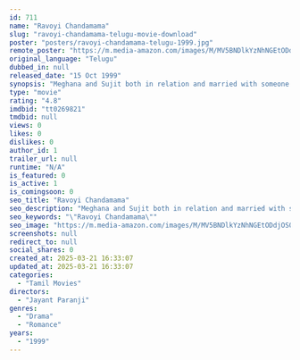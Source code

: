 ```yaml
---
id: 711
name: "Ravoyi Chandamama"
slug: "ravoyi-chandamama-telugu-movie-download"
poster: "posters/ravoyi-chandamama-telugu-1999.jpg"
remote_poster: "https://m.media-amazon.com/images/M/MV5BNDlkYzNhNGEtODdjOS00ZGZlLWE3MTktY2YzOGFkZjAwZjQwXkEyXkFqcGc@._V1_SX300.jpg"
original_language: "Telugu"
dubbed_in: null
released_date: "15 Oct 1999"
synopsis: "Meghana and Sujit both in relation and married with someone else take the same route to Vizag India from USA. As they travel together, they get to know more about each other."
type: "movie"
rating: "4.8"
imdbid: "tt0269821"
tmdbid: null
views: 0
likes: 0
dislikes: 0
author_id: 1
trailer_url: null
runtime: "N/A"
is_featured: 0
is_active: 1
is_comingsoon: 0
seo_title: "Ravoyi Chandamama"
seo_description: "Meghana and Sujit both in relation and married with someone else take the same route to Vizag India from USA. As they travel together, they get to know more about each other."
seo_keywords: "\"Ravoyi Chandamama\""
seo_image: "https://m.media-amazon.com/images/M/MV5BNDlkYzNhNGEtODdjOS00ZGZlLWE3MTktY2YzOGFkZjAwZjQwXkEyXkFqcGc@._V1_SX300.jpg"
screenshots: null
redirect_to: null
social_shares: 0
created_at: 2025-03-21 16:33:07
updated_at: 2025-03-21 16:33:07
categories:
  - "Tamil Movies"
directors:
  - "Jayant Paranji"
genres:
  - "Drama"
  - "Romance"
years:
  - "1999"
---
```

